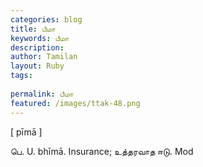 ```yaml
---
categories: blog
title: பீமா
keywords: பீமா
description: 
author: Tamilan
layout: Ruby
tags: 
 
permalink: பீமா
featured: /images/ttak-48.png
---
```

  
[ pīmā ]  
  
பெ. U. bhīmā. Insurance; உத்தரவாத ஈடு. Mod